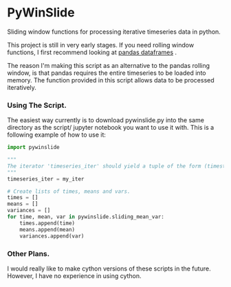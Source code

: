 # PyWinSlide
Sliding window functions for processing iterative timeseries data in python.

This project is still in very early stages. If you need rolling window functions, I first recommend looking at [pandas dataframes](https://pandas.pydata.org/pandas-docs/stable/generated/pandas.DataFrame.rolling.html) .

The reason I'm making this script as an alternative to the pandas rolling window, is that pandas requires the entire timeseries to be loaded into memory. The function provided in this script allows data to be processed iteratively.

### Using The Script.
The easiest way currently is to download pywinslide.py into the same directory as the script/ jupyter notebook you want to use it with. This is a following example of how to use it:
```py
import pywinslide

"""
The iterator 'timeseries_iter' should yield a tuple of the form (timestamp, number) every iteration. N.B. The timestamp is a datetime object.
"""
timeseries_iter = my_iter

# Create lists of times, means and vars.
times = []
means = []
variances = []
for time, mean, var in pywinslide.sliding_mean_var:
    times.append(time)
    means.append(mean)
    variances.append(var)
```

### Other Plans.
I would really like to make cython versions of these scripts in the future. However, I have no experience in using cython.
